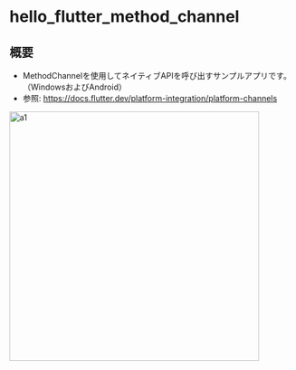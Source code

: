 # hello_flutter_method_channel

## 概要

- MethodChannelを使用してネイティブAPIを呼び出すサンプルアプリです。（WindowsおよびAndroid）
- 参照: https://docs.flutter.dev/platform-integration/platform-channels

<img width="441" alt="a1" src="https://github.com/y1tagawa/Outpost/assets/46841556/e37c9b48-6562-4bec-a6fc-6a6389e506e1">
